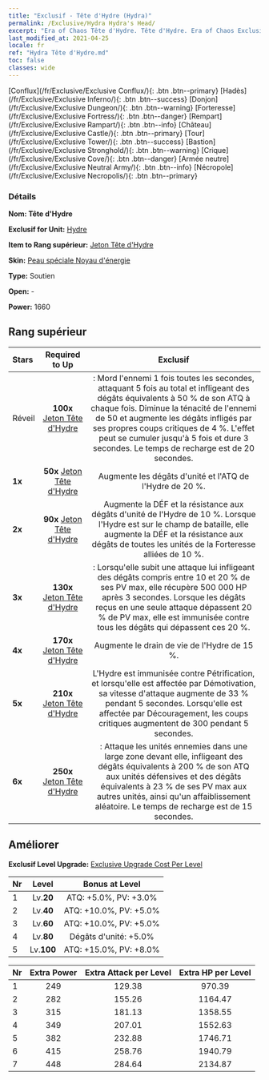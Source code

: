 ```yaml
---
title: "Exclusif - Tête d'Hydre (Hydra)"
permalink: /Exclusive/Hydra Hydra's Head/
excerpt: "Era of Chaos Tête d'Hydre. Tête d'Hydre. Era of Chaos Exclusif Tête d'Hydre. Hydre Exclusif."
last_modified_at: 2021-04-25
locale: fr
ref: "Hydra Tête d'Hydre.md"
toc: false
classes: wide
---
```

 [Conflux](/fr/Exclusive/Exclusive Conflux/){: .btn .btn--primary} [Hadès](/fr/Exclusive/Exclusive Inferno/){: .btn .btn--success} [Donjon](/fr/Exclusive/Exclusive Dungeon/){: .btn .btn--warning} [Forteresse](/fr/Exclusive/Exclusive Fortress/){: .btn .btn--danger} [Rempart](/fr/Exclusive/Exclusive Rampart/){: .btn .btn--info} [Château](/fr/Exclusive/Exclusive Castle/){: .btn .btn--primary} [Tour](/fr/Exclusive/Exclusive Tower/){: .btn .btn--success} [Bastion](/fr/Exclusive/Exclusive Stronghold/){: .btn .btn--warning} [Crique](/fr/Exclusive/Exclusive Cove/){: .btn .btn--danger} [Armée neutre](/fr/Exclusive/Exclusive Neutral Army/){: .btn .btn--info} [Nécropole](/fr/Exclusive/Exclusive Necropolis/){: .btn .btn--primary} 

### Détails
 **Nom: Tête d'Hydre** 

 **Exclusif for Unit:** [Hydre](/fr/units/Hydra/) 

 **Item to Rang supérieur:** [Jeton Tête d'Hydre](/ItemsFR/con_997/)

 **Skin:** [Peau spéciale Noyau d'énergie](/ItemsFR/con_665/)

 **Type:** Soutien

 **Open:** -

 **Power:** 1660

## Rang supérieur

  |     Stars    |  Required to Up | Exclusif |
  |:-------------|:---------------:|:---------------:|
  |  Réveil  | **100x** [Jeton Tête d'Hydre](/ItemsFR/con_997/) | <Gloutonnerie> : Mord l'ennemi 1 fois toutes les secondes, attaquant 5 fois au total et infligeant des dégâts équivalents à 50 % de son ATQ à chaque fois. Diminue la ténacité de l'ennemi de 50 et augmente les dégâts infligés par ses propres coups critiques de 4 %. L'effet peut se cumuler jusqu'à 5 fois et dure 3 secondes. Le temps de recharge est de 20 secondes. |
  | **1x** <i class="fas fa-star"/> | **50x** [Jeton Tête d'Hydre](/ItemsFR/con_997/) | Augmente les dégâts d'unité et l'ATQ de l'Hydre de 20 %. |
  | **2x** <i class="fas fa-star"/> | **90x** [Jeton Tête d'Hydre](/ItemsFR/con_997/) | Augmente la DÉF et la résistance aux dégâts d'unité de l'Hydre de 10 %. Lorsque l'Hydre est sur le champ de bataille, elle augmente la DÉF et la résistance aux dégâts de toutes les unités de la Forteresse alliées de 10 %. |
  | **3x** <i class="fas fa-star"/> | **130x** [Jeton Tête d'Hydre](/ItemsFR/con_997/) | <Renaissance> : Lorsqu'elle subit une attaque lui infligeant des dégâts compris entre 10 et 20 % de ses PV max, elle récupère 500 000 HP après 3 secondes. Lorsque les dégâts reçus en une seule attaque dépassent 20 % de PV max, elle est immunisée contre tous les dégâts qui dépassent ces 20 %. |
  | **4x** <i class="fas fa-star"/> | **170x** [Jeton Tête d'Hydre](/ItemsFR/con_997/) | Augmente le drain de vie de l'Hydre de 15 %. |
  | **5x** <i class="fas fa-star"/> | **210x** [Jeton Tête d'Hydre](/ItemsFR/con_997/) | L'Hydre est immunisée contre Pétrification, et lorsqu'elle est affectée par Démotivation, sa vitesse d'attaque augmente de 33 % pendant 5 secondes. Lorsqu'elle est affectée par Découragement, les coups critiques augmentent de 300 pendant 5 secondes. |
  | **6x** <i class="fas fa-star"/> | **250x** [Jeton Tête d'Hydre](/ItemsFR/con_997/) | <Souffle du chaos> : Attaque les unités ennemies dans une large zone devant elle, infligeant des dégâts équivalents à 200 % de son ATQ aux unités défensives et des dégâts équivalents à 23 % de ses PV max aux autres unités, ainsi qu'un affaiblissement aléatoire. Le temps de recharge est de 15 secondes. |


## Améliorer
 **Exclusif Level Upgrade:** [Exclusive Upgrade Cost Per Level](/Exclusive/ExclusiveUpgradeCostPerLevel/)

  |  Nr  |   Level  | Bonus at Level |
  |:-----|:--------:|:--------------:|
  | 1 | Lv.**20** | ATQ: +5.0%, PV: +3.0% |
  | 2 | Lv.**40** | ATQ: +10.0%, PV: +5.0% |
  | 3 | Lv.**60** | ATQ: +10.0%, PV: +5.0% |
  | 4 | Lv.**80** | Dégâts d'unité: +5.0% |
  | 5 | Lv.**100** | ATQ: +15.0%, PV: +8.0% |


  |  Nr  |  Extra Power | Extra Attack per Level | Extra HP per Level |
  |:-----|:--------:|:--------:|:--------:|
  | 1 | 249 | 129.38 | 970.39 |
  | 2 | 282 | 155.26 | 1164.47 |
  | 3 | 315 | 181.13 | 1358.55 |
  | 4 | 349 | 207.01 | 1552.63 |
  | 5 | 382 | 232.88 | 1746.71 |
  | 6 | 415 | 258.76 | 1940.79 |
  | 7 | 448 | 284.64 | 2134.87 |


